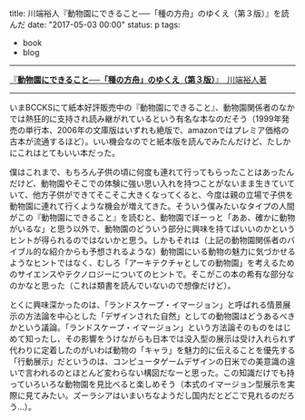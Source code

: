 title: 川端裕人『動物園にできること──「種の方舟」のゆくえ（第３版）』を読んだ
date: "2017-05-03 00:00"
status: p
tags:
- book
- blog
---

<script src="//bccks.jp/bcck/149418/embed" type="text/javascript"></script>
<a href="https://bccks.jp/bcck/149418/info" title="動物園にできること──「種の方舟」のゆくえ（第３版）" target="_blank">『<strong>動物園にできること──「種の方舟」のゆくえ（第３版）</strong>』　川端裕人著</a>

---

いまBCCKSにて紙本好評販売中の『動物園にできること』、動物園関係者のなかでは熱狂的に支持され読み継がれているという有名な本なのだそう（1999年発売の単行本、2006年の文庫版はいずれも絶版で、amazonではプレミア価格の古本が流通するほど）。いい機会なのでと紙本版を読んでみたんだけど、たしかにこれはとてもいい本だった。

僕はこれまで、もちろん子供の頃に何度も連れて行ってもらったことはあったんだけど、動物園やそこでの体験に強い思い入れを持つことがないまま生きていていて、他方子供ができてそこそこ大きくなってくると、今度は親の立場で子供を動物園に連れて行くような機会が増えてきた。そういう僕みたいなタイプの人間がこの『動物園にできること』を読むと、動物園でぼーっと「ああ、確かに動物がいるな」と思う以外で、動物園のどういう部分に興味を持てばいいのかというヒントが得られるのではないかと思う。しかもそれは（上記の動物園関係者のバイブル的な紹介からも予想されるような）動物園にいる動物の魅力に気づかせるようなヒントではなく、むしろ「アーキテクチャとしての動物園」を考えるためのサイエンスやテクノロジーについてのヒントで。そこがこの本の希有な部分なのかなと思った（これは類書を読んでいないので想像だけど）。

とくに興味深かったのは、「ランドスケープ・イマージョン」と呼ばれる情景展示の方法論を中心とした「デザインされた自然」としての動物園はどうあるべきかという議論。「ランドスケープ・イマージョン」という方法論そのものをはじめて知ったし、その影響をうけながらも日本では没入型の展示は受け入れられず代わりに定着したのがいわば動物の「キャラ」を魅力的に伝えることを優先する「行動展示」だというのは、コンピュータゲームデザインの日米での美意識の違いで言われるのとほとんど変わらない構図だなーと思った。この知識だけでも持っていろいろな動物園を見比べると楽しめそう（本式のイマージョン型展示を実際に見てみたい。ズーラシアはいまいちなようだし国内だとどこで見れるのだろう…）。


<!--

川端裕人さんは、「小学校校長のための（！）PTA入門本」というすっごくニッチな、でも「学校の先生なんかにちゃんと読んでもらうにはブログのURLとかじゃなくて紙の本になってたほうが『効く』ので」という、BCCKSにうってつけな理由で『[ＰＴＡ会長と校長先生ってどっちがエラいの？](https://bccks.jp/bcck/114992)』という本を以前出版してもらった経緯があって、今回の自主復刻出版にあたってもBCCKSを使いたいと言って


だけど、この3月に突然「現在単行本、文庫ともに絶版でプレミア価格がつく状態になっている『動物園にできること』を復刻するのにBCCKSを使うことに決めた」という連絡があり、 3月中旬から原稿の流し込みや編集を開始して（このあたりの制作に僕は関わってはいないんですが）、表紙の制作をどうしよう？ という問題も

-->
